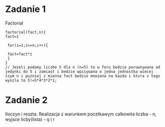 # Zadanie 1

Factorial
```
factorial(fact,n){
fact=1

 for(i=1;i<=n;i++){
 
 fact=fact*i
 }
}
// Jezeli podamy liczbe 5 dla n (n=5) to w foru bedzie poruwnywana od jedynki do 5 i zamiast i bedzie wpisywana o jedna jednostka wiecej czym n i puzniej z mienna fact bedzie mnozona na kazda i ktura z tego wyszla to 5!=5*4*3*2*1;
```
# Zadanie 2

Iloczyn i reszta. Realizacja z warunkem pocztkawym calkowita liczba - n, wyjsce licby(lista) - q i r
```



```
